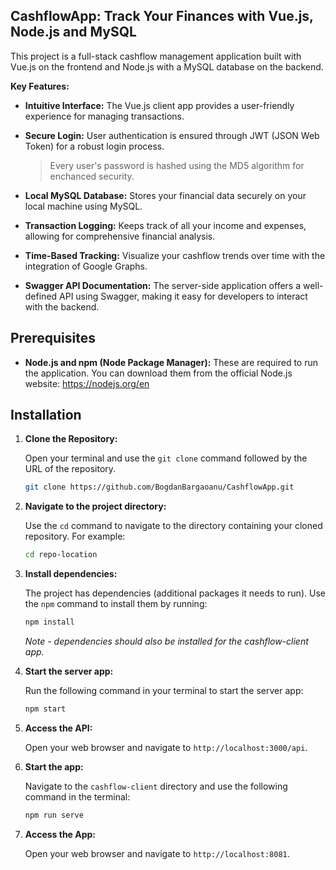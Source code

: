 ## CashflowApp: Track Your Finances with Vue.js, Node.js and MySQL

This project is a full-stack cashflow management application built with Vue.js on the frontend and Node.js with a MySQL database on the backend.

**Key Features:**

- **Intuitive Interface:** The Vue.js client app provides a user-friendly experience for managing transactions.
- **Secure Login:** User authentication is ensured through JWT (JSON Web Token) for a robust login process.
  
  > Every user's password is hashed using the MD5 algorithm for enchanced security.
- **Local MySQL Database:** Stores your financial data securely on your local machine using MySQL.
- **Transaction Logging:** Keeps track of all your income and expenses, allowing for comprehensive financial analysis.
- **Time-Based Tracking:** Visualize your cashflow trends over time with the integration of Google Graphs.
- **Swagger API Documentation:** The server-side application offers a well-defined API using Swagger, making it easy for developers to interact with the backend.

## Prerequisites

* **Node.js and npm (Node Package Manager):** These are required to run the application. You can download them from the official Node.js website: https://nodejs.org/en

## Installation

1. **Clone the Repository:**

   Open your terminal and use the `git clone` command followed by the URL of the repository.

   ```bash
   git clone https://github.com/BogdanBargaoanu/CashflowApp.git
   
2. **Navigate to the project directory:**

   Use the `cd` command to navigate to the directory containing your cloned repository. For example:

   ```bash
   cd repo-location

3. **Install dependencies:**

   The project has dependencies (additional packages it needs to run). Use the `npm` command to install them by running:

    ```bash
    npm install
    ```
    <i> Note - dependencies should also be installed for the cashflow-client app. </i>

4. **Start the server app:**

   Run the following command in your terminal to start the server app:

   ```bash
   npm start

5. **Access the API:**

   Open your web browser and navigate to `http://localhost:3000/api`.

6. **Start the app:**

   Navigate to the `cashflow-client` directory and use the following command in the terminal:

   ```bash
   npm run serve

7. **Access the App:**

   Open your web browser and navigate to `http://localhost:8081`.
    
   
